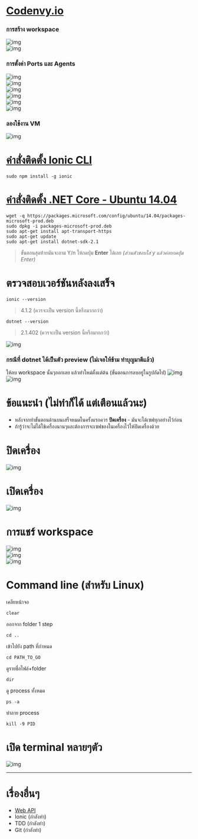 # [Codenvy.io](https://codenvy.io/dashboard/#)
### การสร้าง workspace  
![img](images/workspace01.PNG)  
![img](images/workspace02.PNG)  
### การตั้งค่า Ports และ Agents
![img](images/workspace03.PNG)  
![img](images/workspace04.PNG)  
![img](images/workspace05.PNG)  
![img](images/workspace06.PNG)  
![img](images/workspace07.PNG)  
![img](images/workspace08.PNG)  
### ลองใช้งาน VM  
![img](images/workspace09.PNG)

# [คำสั่งติดตั้ง Ionic CLI](https://ionicframework.com/getting-started#cli)  
```
sudo npm install -g ionic
```

# [คำสั่งติดตั้ง .NET Core - Ubuntu 14.04](https://www.microsoft.com/net/download/linux-package-manager/ubuntu14-04/sdk-current)
```
wget -q https://packages.microsoft.com/config/ubuntu/14.04/packages-microsoft-prod.deb
sudo dpkg -i packages-microsoft-prod.deb
sudo apt-get install apt-transport-https
sudo apt-get update
sudo apt-get install dotnet-sdk-2.1
```
> ขั้นตอนสุดท้ายมันจะถาม Y/n ให้กดปุ่ม **Enter** ได้เลย *(ส่วนตัวชอบใส่ y แล้วค่อยกดปุ่ม Enter)*

# ตรวจสอบเวอร์ชันหลังลงเสร็จ
```
ionic --version
```
> 4.1.2 (ควรจะเป็น version นี้หรือมากกว่า)

```
dotnet --version
```
> 2.1.402 (ควรจะเป็น version นี้หรือมากกว่า)

![img](images/workspace10.PNG)  

### กรณีที่ dotnet ได้เป็นตัว preview (ไม่เจอให้ข้าม ทำบุญมาดีแล้ว)
ให้ลบ workspace นั้นๆออกเลย แล้วทำใหม่ตั้งแต่ต้น (ขั้นตอนการลบอยู่ในรูปถัดไป)
![img](images/workspace03.PNG)  
![img](images/workspace11.PNG)  

# ข้อแนะนำ (ไม่ทำก็ได้ **แต่เตือนแล้วนะ**)
* หลังจากทำขั้นตอนด้านบนเสร็จหมดในครั้งแรกควร **ปิดเครื่อง** - มันจะได้เซฟทุกอย่างไว้ก่อน
* ถ้ารู้ว่าจะไม่ได้ใช้เครื่องนานๆและต้องการจะเซฟของในเครื่องไว้ให้ปิดเครื่องด้วย

# ปิดเครื่อง
![img](images/vm01.png)  

# เปิดเครื่อง
![img](images/vm02.png)  

# การแชร์ workspace
![img](images/workspace03.PNG)  
![img](images/workspace12.PNG)  
![img](images/workspace13.PNG)  

# Command line (สำหรับ Linux)
เคลียหน้าจอ
```
clear
```
ออกจาก folder 1 step
```
cd ..
```
เข้าไปยัง path ที่กำหนด
```
cd PATH_TO_GO
```
ดูรายชื่อไฟล์+folder
```
dir
```
ดู process ทั้งหมด
```
ps -a
```
ทำลาย process
```
kill -9 PID
```

# เปิด terminal หลายๆตัว
![img](images/terminal.png)  

---
# เรื่องอื่นๆ
* [Web API](web-api.md)
* Ionic (กำลังทำ)
* TDD (กำลังทำ)
* Git (กำลังทำ)
